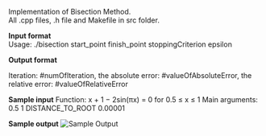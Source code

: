 Implementation of Bisection Method.  
All .cpp files, .h file and Makefile in src folder.

**Input format**  
Usage: ./bisection start_point finish_point stoppingCriterion epsilon

**Output format**

Iteration: #numOfIteration, the absolute error: #valueOfAbsoluteError, the relative error: #valueOfRelativeError

**Sample input**
Function: x + 1 − 2sin(πx) = 0 for 0.5 ≤ x ≤ 1
Main arguments: 0.5 1 DISTANCE_TO_ROOT 0.00001

**Sample output**
![Sample Output](https://github.com/sevvalmehder/numerical-methods/blob/master/cpp/BisectionMethod/SampleOutput.jpg)


